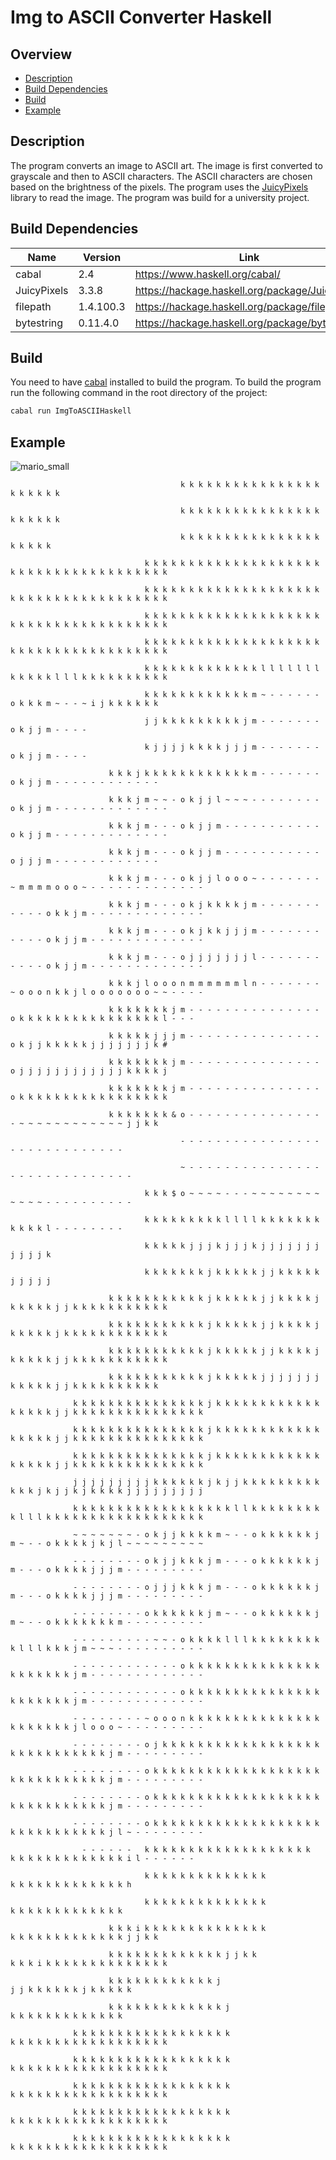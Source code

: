 # Img to ASCII Converter Haskell

## Overview

-   [Description](#description)
-   [Build Dependencies](#build-dependencies)
-   [Build](#build)
-   [Example](#example)

## Description

The program converts an image to ASCII art. The image is first converted to grayscale and then to ASCII characters. The ASCII characters are chosen based on the brightness of the pixels. The program uses the [JuicyPixels](https://hackage.haskell.org/package/JuicyPixels) library to read the image. The program was build for a university project.

## Build Dependencies

| Name        | Version   | Link                                            |
| ----------- | --------- | ----------------------------------------------- |
| cabal       | 2.4       | https://www.haskell.org/cabal/                  |
| JuicyPixels | 3.3.8     | https://hackage.haskell.org/package/JuicyPixels |
| filepath    | 1.4.100.3 | https://hackage.haskell.org/package/filepath    |
| bytestring  | 0.11.4.0  | https://hackage.haskell.org/package/bytestring  |

## Build

You need to have [cabal](https://www.haskell.org/cabal/) installed to build the program.
To build the program run the following command in the root directory of the project:

```bash
cabal run ImgToASCIIHaskell
```

## Example

![mario_small](images/mario.png)

```
                                      k k k k k k k k k k k k k k k k k k k k k k

                                      k k k k k k k k k k k k k k k k k k k k k k

                                      k k k k k k k k k k k k k k k k k k k k k

                              k k k k k k k k k k k k k k k k k k k k k k k k k k k k k k k k k k k k k k

                              k k k k k k k k k k k k k k k k k k k k k k k k k k k k k k k k k k k k k k

                              k k k k k k k k k k k k k k k k k k k k k k k k k k k k k k k k k k k k k k

                              k k k k k k k k k k k k k k k k k k k k k k k k k k k k k k k k k k k k k k

                              k k k k k k k k k k k k k l l l l l l l k k k k k l l l k k k k k k k k k k

                              k k k k k k k k k k k k m ~ - - - - - - o k k k m ~ - - ~ i j k k k k k k

                              j j k k k k k k k k k j m - - - - - - - o k j j m - - - -

                              k j j j j k k k k j j j m - - - - - - - o k j j m - - - -

                      k k k j k k k k k k k k k k k k m - - - - - - - o k j j m - - - - - - - - - - - -

                      k k k j m ~ ~ - o k j j l ~ ~ ~ - - - - - - - - o k j j m - - - - - - - - - - - - -

                      k k k j m - - - o k j j m - - - - - - - - - - - o k j j m - - - - - - - - - - - - -

                      k k k j m - - - o k j j m - - - - - - - - - - - o j j j m - - - - - - - - - - - -

                      k k k j m - - - o k j j l o o o ~ - - - - - - - ~ m m m m o o o ~ - - - - - - - - - - - - -

                      k k k j m - - - o k j k k k k j m - - - - - - - - - - - o k k j m - - - - - - - - - - - - -

                      k k k j m - - - o k j k k j j j m - - - - - - - - - - - o k j j m - - - - - - - - - - - - -

                      k k k j m - - - o j j j j j j j l - - - - - - - - - - - o k j j m - - - - - - - - - - - - -

                      k k k j l o o o n m m m m m m l n - - - - - - - ~ o o o n k k j l o o o o o o o ~ ~ - - - -

                      k k k k k k k j m - - - - - - - - - - - - - - - o k k k k k k k k k k k k k k k k l - - -

                      k k k k k j j j m - - - - - - - - - - - - - - - o k j j k k k k k j j j j j j j k #

                      k k k k k k k j m - - - - - - - - - - - - - - - o j j j j j j j j j j j j k k k k j

                      k k k k k k k j m - - - - - - - - - - - - - - - o k k k k k k k k k k k k k k k k k

                      k k k k k k k & o - - - - - - - - - - - - - - - - ~ ~ ~ ~ ~ ~ ~ ~ ~ ~ ~ ~ j j k k

                                      - - - - - - - - - - - - - - - - - - - - - - - - - - - - -

                                      ~ - - - - - - - - - - - - - - - - - - - - - - - - - - - - -

                              k k k $ o ~ ~ ~ ~ - - - ~ ~ ~ ~ ~ ~ ~ ~ ~ ~ ~ ~ - - - - - - - - - -

                              k k k k k k k k k l l l l k k k k k k k k k k k l - - - - - - - -

                              k k k k k j j j k j j j k j j j j j j j j j j j k

                              k k k k k k k j k k k k k j j k k k k k j j j j j

                      k k k k k k k k k k k j k k k k k j j k k k k j k k k k k j j k k k k k k k k k k k

                      k k k k k k k k k k k j k k k k k j j k k k k j k k k k k j k k k k k k k k k k k k

                      k k k k k k k k k k k j k k k k k j j k k k k j k k k k k j j k k k k k k k k k k k

                      k k k k k k k k k k k j k k k k k j j j j j j j k k k k k j j k k k k k k k k k k

              k k k k k k k k k k k k k k k j k k k k k k k k k k k k k k k k k j j k k k k k k k k k k k k k k k

              k k k k k k k k k k k k k k k j k k k k k k k k k k k k k k k k k j j k k k k k k k k k k k k k k k

              k k k k k k k k k k k k k k k j k k k k k k k k k k k k k k k k k j j k k k k k k k k k k k k k k k

              j j j j j j j j j k k k k k k j k j j k k k k k k k k k k k k j k j j k j k k k k j j j j j j j j j

              k k k k k k k k k k k k k k k k k k l l k k k k k k k k k l l l k k k k k k k k k k k k k k k k k k

              ~ ~ ~ ~ ~ ~ ~ - o k j j k k k k m ~ - - o k k k k k k j m ~ - - o k k k k j k j l ~ ~ ~ ~ ~ ~ ~ ~ ~

              - - - - - - - - o k j j k k k j m - - - o k k k k k k j m - - - o k k k k j j j m - - - - - - - - -

              - - - - - - - - o j j j k k k j m - - - o k k k k k k j m - - - o k k k k j j j m - - - - - - - - -

              - - - - - - - - o k k k k k k j m ~ - - o k k k k k k j m ~ - - o k k k k k k k m - - - - - - - - -

              - - - - - - - - - ~ ~ - o k k k k l l l k k k k k k k k k l l l k k k j m ~ ~ ~ - - - - - - - - - -

              - - - - - - - - - - - - o k k k k k k k k k k k k k k k k k k k k k k j m - - - - - - - - - - - - -

              - - - - - - - - - - - - o k k k k k k k k k k k k k k k k k k k k k k j m - - - - - - - - - - - - -

              - - - - - - - - ~ o o o n k k k k k k k k k k k k k k k k k k k k k k j l o o o ~ - - - - - - - - -

              - - - - - - - - o j k k k k k k k k k k k k k k k k k k k k k k k k k k k k k j m - - - - - - - - -

              - - - - - - - - o k k k k k k k k k k k k k k k k k k k k k k k k k k k k k k j m - - - - - - - - -

              - - - - - - - - o k k k k k k k k k k k k k k k k k k k k k k k k k k k k k k j m - - - - - - - - -

              - - - - - - - - o k k k k k k k k k k k k k k k k k k k k k k k k k k k k k k j l ~ - - - - - - - -

                - - - - - -   k k k k k k k k k k k k k k k k k k k   k k k k k k k k k k k k k i l - - - - - -

                              k k k k k k k k k k k k k k             k k k k k k k k k k k k k h

                              k k k k k k k k k k k k k k             k k k k k k k k k k k k k

                      k k k i k k k k k k k k k k k k k k             k k k k k k k k k k k k k j j k k

                      k k k k k k k k k k k k k j j k k               k k k i k k k k k k k k k k k k k k

                      k k k k k k k k k k k k j                               j j k k k k k k j k k k k k

                      k k k k k k k k k k k k k j                             k k k k k k k k k k k k k

              k k k k k k k k k k k k k k k k k k                             k k k k k k k k k k k k k k k k k k

              k k k k k k k k k k k k k k k k k k                             k k k k k k k k k k k k k k k k k k

              k k k k k k k k k k k k k k k k k k                             k k k k k k k k k k k k k k k k k k

              k k k k k k k k k k k k k k k k k k                             k k k k k k k k k k k k k k k k k k

              k k k k k k k k k k k k k k k k k k                             k k k k k k k k k k k k k k k k k k
```

